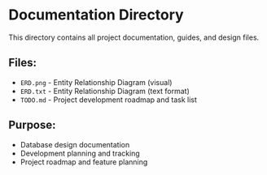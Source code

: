 # Documentation Directory

This directory contains all project documentation, guides, and design files.

## Files:
- `ERD.png` - Entity Relationship Diagram (visual)
- `ERD.txt` - Entity Relationship Diagram (text format)
- `TODO.md` - Project development roadmap and task list

## Purpose:
- Database design documentation
- Development planning and tracking
- Project roadmap and feature planning